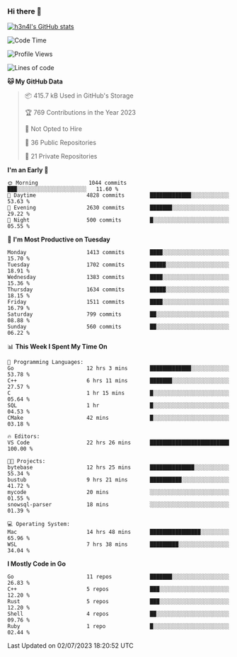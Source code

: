 ### Hi there 👋

[![h3n4l's GitHub stats](https://github-readme-stats.vercel.app/api?username=h3n4l&count_private=true&show_icons=true&theme=radical)](https://github.com/h3n4l/github-readme-stats)

<!--START_SECTION:waka-->
![Code Time](http://img.shields.io/badge/Code%20Time-1%2C370%20hrs%2045%20mins-blue)

![Profile Views](http://img.shields.io/badge/Profile%20Views-1-blue)

![Lines of code](https://img.shields.io/badge/From%20Hello%20World%20I%27ve%20Written-2.0%20million%20lines%20of%20code-blue)

**🐱 My GitHub Data** 

> 📦 415.7 kB Used in GitHub's Storage 
 > 
> 🏆 769 Contributions in the Year 2023
 > 
> 🚫 Not Opted to Hire
 > 
> 📜 36 Public Repositories 
 > 
> 🔑 21 Private Repositories 
 > 
**I'm an Early 🐤** 

```text
🌞 Morning                1044 commits        ███░░░░░░░░░░░░░░░░░░░░░░   11.60 % 
🌆 Daytime                4828 commits        █████████████░░░░░░░░░░░░   53.63 % 
🌃 Evening                2630 commits        ███████░░░░░░░░░░░░░░░░░░   29.22 % 
🌙 Night                  500 commits         █░░░░░░░░░░░░░░░░░░░░░░░░   05.55 % 
```
📅 **I'm Most Productive on Tuesday** 

```text
Monday                   1413 commits        ████░░░░░░░░░░░░░░░░░░░░░   15.70 % 
Tuesday                  1702 commits        █████░░░░░░░░░░░░░░░░░░░░   18.91 % 
Wednesday                1383 commits        ████░░░░░░░░░░░░░░░░░░░░░   15.36 % 
Thursday                 1634 commits        █████░░░░░░░░░░░░░░░░░░░░   18.15 % 
Friday                   1511 commits        ████░░░░░░░░░░░░░░░░░░░░░   16.79 % 
Saturday                 799 commits         ██░░░░░░░░░░░░░░░░░░░░░░░   08.88 % 
Sunday                   560 commits         ██░░░░░░░░░░░░░░░░░░░░░░░   06.22 % 
```


📊 **This Week I Spent My Time On** 

```text
💬 Programming Languages: 
Go                       12 hrs 3 mins       █████████████░░░░░░░░░░░░   53.78 % 
C++                      6 hrs 11 mins       ███████░░░░░░░░░░░░░░░░░░   27.57 % 
C                        1 hr 15 mins        █░░░░░░░░░░░░░░░░░░░░░░░░   05.64 % 
SQL                      1 hr                █░░░░░░░░░░░░░░░░░░░░░░░░   04.53 % 
CMake                    42 mins             █░░░░░░░░░░░░░░░░░░░░░░░░   03.18 % 

🔥 Editors: 
VS Code                  22 hrs 26 mins      █████████████████████████   100.00 % 

🐱‍💻 Projects: 
bytebase                 12 hrs 25 mins      ██████████████░░░░░░░░░░░   55.34 % 
bustub                   9 hrs 21 mins       ██████████░░░░░░░░░░░░░░░   41.72 % 
mycode                   20 mins             ░░░░░░░░░░░░░░░░░░░░░░░░░   01.55 % 
snowsql-parser           18 mins             ░░░░░░░░░░░░░░░░░░░░░░░░░   01.39 % 

💻 Operating System: 
Mac                      14 hrs 48 mins      ████████████████░░░░░░░░░   65.96 % 
WSL                      7 hrs 38 mins       █████████░░░░░░░░░░░░░░░░   34.04 % 
```

**I Mostly Code in Go** 

```text
Go                       11 repos            ███████░░░░░░░░░░░░░░░░░░   26.83 % 
C++                      5 repos             ███░░░░░░░░░░░░░░░░░░░░░░   12.20 % 
Rust                     5 repos             ███░░░░░░░░░░░░░░░░░░░░░░   12.20 % 
Shell                    4 repos             ██░░░░░░░░░░░░░░░░░░░░░░░   09.76 % 
Ruby                     1 repo              █░░░░░░░░░░░░░░░░░░░░░░░░   02.44 % 
```




 Last Updated on 02/07/2023 18:20:52 UTC
<!--END_SECTION:waka-->

